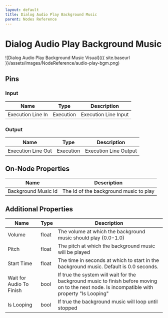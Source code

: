 ```yaml
---
layout: default
title: Dialog Audio Play Background Music
parent: Nodes Reference
---
```

# Dialog Audio Play Background Music

![Dialog Audio Play Background Music Visual]({{ site.baseurl }}/assets/images/NodeReference/audio-play-bgm.png)

## Pins

### Input

| Name | Type | Description |
| --- | --- | --- |
| Execution Line In | Execution | Execution Line Input |

### Output

| Name | Type | Description |
| --- | --- | --- |
| Execution Line Out | Execution | Execution Line Output |

## On-Node Properties

| Name | Description |
| --- | --- |
| Background Music Id | The Id of the background music to play |

## Additional Properties

| Name | Type | Description |
| --- | --- | --- |
| Volume | float | The volume at which the background music should play (0.0-1.0) |
| Pitch | float | The pitch at which the background music will be played |
| Start Time | float | The time in seconds at which to start in the background music. Default is 0.0 seconds. |
| Wait for Audio To Finish | bool | If true the system will wait for the background music to finish before moving on to the next node. Is incompatible with property "Is Looping" |
| Is Looping | bool | If true the background music will loop until stopped |